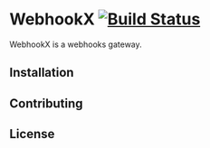 # WebhookX [![Build Status](https://github.com/webhookx-io/webhookx/actions/workflows/test.yml/badge.svg)](https://github.com/webhookx-io/webhookx/actions/workflows/test.yml)


WebhookX is a webhooks gateway.


## Installation

## Contributing

## License

